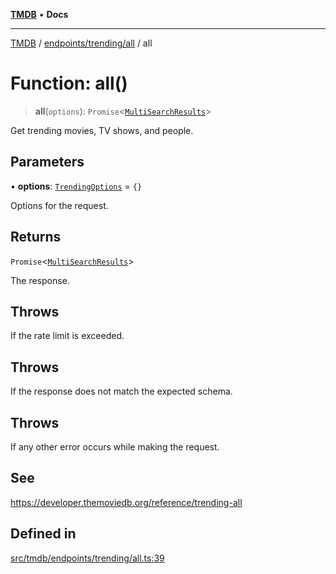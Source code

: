 [**TMDB**](../../../../README.md) • **Docs**

***

[TMDB](../../../../README.md) / [endpoints/trending/all](../README.md) / all

# Function: all()

> **all**(`options`): `Promise`\<[`MultiSearchResults`](../../../../structs/Schemas/type-aliases/MultiSearchResults.md)\>

Get trending movies, TV shows, and people.

## Parameters

• **options**: [`TrendingOptions`](../type-aliases/TrendingOptions.md) = `{}`

Options for the request.

## Returns

`Promise`\<[`MultiSearchResults`](../../../../structs/Schemas/type-aliases/MultiSearchResults.md)\>

The response.

## Throws

If the rate limit is exceeded.

## Throws

If the response does not match the expected schema.

## Throws

If any other error occurs while making the request.

## See

https://developer.themoviedb.org/reference/trending-all

## Defined in

[src/tmdb/endpoints/trending/all.ts:39](https://github.com/Norviah/media-hub/blob/d809718af017974e095f312fcfa8bfdf58d3e3e5/src/tmdb/endpoints/trending/all.ts#L39)
